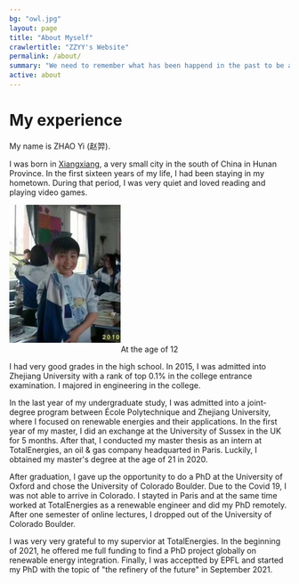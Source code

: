 ```yaml
---
bg: "owl.jpg"
layout: page
title: "About Myself"
crawlertitle: "ZZYY's Website"
permalink: /about/
summary: "We need to remember what has been happend in the past to be able to better prepare for the future."
active: about
---
```


# My experience
My name is ZHAO Yi (赵羿).

I was born in [Xiangxiang](https://en.wikipedia.org/wiki/Xiangxiang), a very small city in the south of China in Hunan Province. In the first sixteen years of my life, I had been staying in my hometown. During that period, I was very quiet and loved reading and playing video games. 

<img src="/assets/images/introduction/young.jpeg" alt="At the age of 12" width="200"/>
<center>At the age of 12 </center>

I had very good grades in the high school. In 2015, I was admitted into Zhejiang University with a rank of top 0.1% in the college entrance examination. I majored in engineering in the college.

In the last year of my undergraduate study, I was admitted into a joint-degree program between École Polytechnique and Zhejiang University, where I focused on renewable energies and their applications. In the first year of my master, I did an exchange at the University of Sussex in the UK for 5 months. After that, I conducted my master thesis as an intern at TotalEnergies, an oil & gas company headquarted in Paris. Luckily, I obtained my master's degree at the age of 21 in 2020.

After graduation, I gave up the opportunity to do a PhD at the University of Oxford and chose the University of Colorado Boulder. Due to the Covid 19, I was not able to arrive in Colorado. I stayted in Paris and at the same time worked at TotalEnergies as a renewable engineer and did my PhD remotely. After one semester of online lectures, I dropped out of the University of Colorado Boulder. 

I was very very grateful to my supervior at TotalEnergies. In the beginning of 2021, he offered me full funding to find a PhD project globally on renewable energy integration. Finally, I was acceptted by EPFL and started my PhD with the topic of "the refinery of the future" in September 2021.


<!-- Zhejiang University is located in Hangzhou, a middle-size city of more than ten million population, where I felt much more lonely and isolated because it was the first time I left my families and friends. During my college,I spent most of the time by myself. -->

<!-- I felt much more lonely after leaving my home. I didn't have too many friends in the undergraduate. -->

